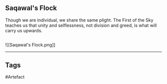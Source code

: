 ## Saqawal's Flock
Though we are individual, we share the same plight.
The First of the Sky teaches us that unity and selflessness, not division and greed, is what will carry us upwards.
## 
![[Saqawal's Flock.png]]

---
## Tags
#Artefact